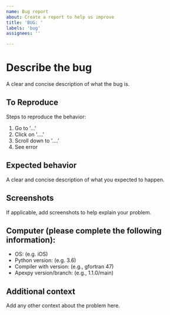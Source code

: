 ```yaml
---
name: Bug report
about: Create a report to help us improve
title: 'BUG: '
labels: 'bug'
assignees: ''

---
```


# Describe the bug
A clear and concise description of what the bug is.

## To Reproduce
Steps to reproduce the behavior:
1. Go to '...'
2. Click on '....'
3. Scroll down to '....'
4. See error

## Expected behavior
A clear and concise description of what you expected to happen.

## Screenshots
If applicable, add screenshots to help explain your problem.

## Computer (please complete the following information):
- OS: (e.g. iOS)
- Python version: (e.g. 3.6)
- Compiler with version: (e.g., gfortran 47)
- Apexpy version/branch: (e.g., 1.1.0/main)

## Additional context
Add any other context about the problem here.
